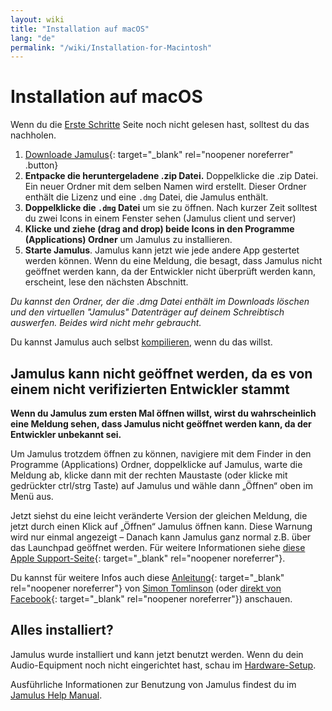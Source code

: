 ```yaml
---
layout: wiki
title: "Installation auf macOS"
lang: "de"
permalink: "/wiki/Installation-for-Macintosh"
---
```


# Installation auf macOS
Wenn du die [Erste Schritte](Getting-Started) Seite noch nicht gelesen hast, solltest du das nachholen.

1. [Downloade Jamulus](https://sourceforge.net/projects/llcon/files/latest/download){: target="_blank" rel="noopener noreferrer" .button}
1. **Entpacke die heruntergeladene .zip Datei.** Doppelklicke die .zip Datei. Ein neuer Ordner mit dem selben Namen wird erstellt. Dieser Ordner enthält die Lizenz und eine `.dmg` Datei, die Jamulus enthält.
1. **Doppelklicke die `.dmg` Datei** um sie zu öffnen. Nach kurzer Zeit solltest du zwei Icons in einem Fenster sehen (Jamulus client und server)
1. **Klicke und ziehe (drag and drop) beide Icons in den Programme (Applications) Ordner** um Jamulus zu installieren.
1. **Starte Jamulus**. Jamulus kann jetzt wie jede andere App gestertet werden können. Wenn du eine Meldung, die besagt, dass Jamulus nicht geöffnet werden kann, da der Entwickler nicht überprüft werden kann, erscheint, lese den nächsten Abschnitt.

_Du kannst den Ordner, der die .dmg Datei enthält im Downloads löschen und den virtuellen "Jamulus" Datenträger auf deinem Schreibtisch auswerfen. Beides wird nicht mehr gebraucht._

Du kannst Jamulus auch selbst [kompilieren](Compiling), wenn du das willst.

## Jamulus kann nicht geöffnet werden, da es von einem nicht verifizierten Entwickler stammt

**Wenn du Jamulus zum ersten Mal öffnen willst, wirst du wahrscheinlich eine Meldung sehen, dass Jamulus nicht geöffnet werden kann, da der Entwickler unbekannt sei.**

Um Jamulus trotzdem öffnen zu können, navigiere mit dem Finder in den Programme (Applications) Ordner, doppelklicke auf Jamulus, warte die Meldung ab, klicke dann mit der rechten Maustaste (oder klicke mit gedrückter ctrl/strg Taste) auf Jamulus und wähle dann „Öffnen“ oben im Menü aus.

Jetzt siehst du eine leicht veränderte Version der gleichen Meldung, die jetzt durch einen Klick auf „Öffnen“ Jamulus öffnen kann. Diese Warnung wird nur einmal angezeigt – Danach kann Jamulus ganz normal z.B. über das Launchpad geöffnet werden.
Für weitere Informationen siehe [diese Apple Support-Seite](https://support.apple.com/de-de/guide/mac-help/mh40616/mac){: target="_blank" rel="noopener noreferrer"}.

Du kannst für weitere Infos auch diese [Anleitung](http://web.archive.org/web/20200406181452/https://www.facebook.com/notes/jamulus-online-musicianssingers-jamming/idiots-guide-to-jamulus-app/510044532903831/){: target="_blank" rel="noopener noreferrer"} von [Simon Tomlinson](https://www.facebook.com/simon.james.tomlinson?eid=ARBQoY3KcZAtS3pGdLJuqvQTeRSOo4gHdQZT7nNzOt1oPMGgZ4_3GERe-rOyH5PxsSHVYYXjWwcqd71a) (oder [direkt von Facebook](https://www.facebook.com/notes/jamulus-online-musicianssingers-jamming/idiots-guide-to-jamulus-app/510044532903831/){: target="_blank" rel="noopener noreferrer"}) anschauen.

## Alles installiert?
Jamulus wurde installiert und kann jetzt benutzt werden. Wenn du dein Audio-Equipment noch nicht eingerichtet hast, schau im [Hardware-Setup](Hardware-Setup).

Ausführliche Informationen zur Benutzung von Jamulus findest du im [Jamulus Help Manual](https://github.com/corrados/jamulus/blob/master/src/res/homepage/manual.md).
